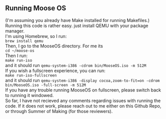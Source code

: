 ## Running Moose OS
(I'm assuming you already have Make installed for running Makefiles.)
Running this code is rather easy. just install QEMU with your package manager.<br>
I'm using Homebrew, so I run: <br>
`brew install qemu`<br>
Then, I go to the MooseOS directory. For me its <br>
`cd ~/moose-os`<br>
Then I run:<br>
`make run-iso`<br>
and it should run `qemu-system-i386 -cdrom bin/MooseOS.iso -m 512M`<br>
If you wish a fullscreen experience, you can run: <br>
`make run-iso-fullscreen`<br>
and it should run `qemu-system-i386 -display cocoa,zoom-to-fit=on -cdrom bin/MooseOS.iso -full-screen -m 512M`<br>
If you have any trouble running MooseOS on fullscreen, please switch back to running it windowed. <br>
So far, I have not recieved any comments regarding issues with running the code. If it
does not work, please reach out to me either on this Github Repo, or through Summer of Making (for those reviewers).